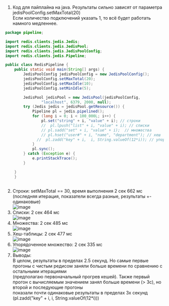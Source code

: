 1. Код для пайплайна на java. Результаты сильно зависят от параметра jedisPoolConfig.setMaxTotal(20) <br>
Если количество подключений указать 1, то всё будет работать намного медленнее. 
```java
package pipeline;

import redis.clients.jedis.Jedis;
import redis.clients.jedis.JedisPool;
import redis.clients.jedis.JedisPoolConfig;
import redis.clients.jedis.Pipeline;

public class RedisPipeline {
    public static void main(String[] args) {
        JedisPoolConfig jedisPoolConfig = new JedisPoolConfig();
        jedisPoolConfig.setMaxTotal(20);
        jedisPoolConfig.setMaxIdle(10);
        jedisPoolConfig.setMinIdle(5);

        JedisPool jedisPool = new JedisPool(jedisPoolConfig,
                "localhost", 6379, 2000, null);
        try (Jedis jedis = jedisPool.getResource()) {
            Pipeline pl = jedis.pipelined();
            for (long i = 0; i < 100_000L; i++) {
                pl.set("string" + i, "value" + i); // строки
                //  pl.lpush("list" + i, "value" + i); // списки
                // pl.sadd("set" + i, "value" + i);  // множества
                // pl.hset("user#" + i, "name", "department"); // хеш
              //  pl.zadd("key" + i,  i, String.valueOf(12*i)); // упорядоченные множества
            }
            pl.sync();
        } catch (Exception e) {
            e.printStackTrace();
        }

    }
    }
    
```
2. Строки: setMaxTotal == 30, время выполнения 2 сек 662 мс (последняя итерация, показатели всегда разные, результаты +- одинаковые) <br>
![image](https://user-images.githubusercontent.com/94684347/211653030-26ffc971-922b-473c-8dac-3b3fbd08d42e.png)
3. Списки:  2 сек 464 мс  <br>
![image](https://user-images.githubusercontent.com/94684347/211653629-715e7442-7bf9-49e6-b531-4143ff947d04.png)
4. Множества: 2 сек 485 мс <br>
![image](https://user-images.githubusercontent.com/94684347/211653994-a36a6a31-481f-4dc0-bb44-4ae4e12df5a9.png)
5. Хеш-таблицы: 2 сек 477 мс <br>
![image](https://user-images.githubusercontent.com/94684347/211654587-9bb1ca69-ab60-40ec-ac7a-f6682bd73a2e.png)
6. Упорядоченное множество: 2 сек 335 мс <br>
![image](https://user-images.githubusercontent.com/94684347/211654947-bffe1699-b05d-4fc6-9fcb-e304e71e7eb3.png)
7. Выводы: <br>
В целом, результаты в пределах 2.5 секунд. Но самые первые прогоны с чистым редисом заняли больше времени по сравнению с остальными итерациями <br>
(предполагаю первоначальный прогрев кешей). Также первый прогон с вычисляемым значением занял больше времени (> 3c), но второй и последующие прогоны <br>
показали почти одинаковые результаты в пределах 3х секунд (pl.zadd("key" + i,  i, String.valueOf(12*i))) 


